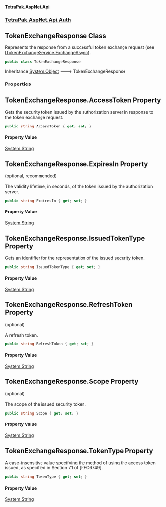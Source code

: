 #### [TetraPak.AspNet.Api](index.md 'index')
### [TetraPak.AspNet.Api.Auth](TetraPak_AspNet_Api_Auth.md 'TetraPak.AspNet.Api.Auth')
## TokenExchangeResponse Class
Represents the response from a successful token exchange request (see [ITokenExchangeService.ExchangeAsync](https://docs.microsoft.com/en-us/dotnet/api/ITokenExchangeService.ExchangeAsync 'ITokenExchangeService.ExchangeAsync')).  
```csharp
public class TokenExchangeResponse
```

Inheritance [System.Object](https://docs.microsoft.com/en-us/dotnet/api/System.Object 'System.Object') &#129106; TokenExchangeResponse  
### Properties
<a name='TetraPak_AspNet_Api_Auth_TokenExchangeResponse_AccessToken'></a>
## TokenExchangeResponse.AccessToken Property
Gets the security token issued by the authorization server in response to the token exchange request.  
```csharp
public string AccessToken { get; set; }
```
#### Property Value
[System.String](https://docs.microsoft.com/en-us/dotnet/api/System.String 'System.String')
  
<a name='TetraPak_AspNet_Api_Auth_TokenExchangeResponse_ExpiresIn'></a>
## TokenExchangeResponse.ExpiresIn Property
(optional, recommended)<br/>  
The validity lifetime, in seconds, of the token issued by the authorization server.  
```csharp
public string ExpiresIn { get; set; }
```
#### Property Value
[System.String](https://docs.microsoft.com/en-us/dotnet/api/System.String 'System.String')
  
<a name='TetraPak_AspNet_Api_Auth_TokenExchangeResponse_IssuedTokenType'></a>
## TokenExchangeResponse.IssuedTokenType Property
Gets an identifier for the representation of the issued security token.  
```csharp
public string IssuedTokenType { get; set; }
```
#### Property Value
[System.String](https://docs.microsoft.com/en-us/dotnet/api/System.String 'System.String')
  
<a name='TetraPak_AspNet_Api_Auth_TokenExchangeResponse_RefreshToken'></a>
## TokenExchangeResponse.RefreshToken Property
(optional)<br/>  
A refresh token.  
```csharp
public string RefreshToken { get; set; }
```
#### Property Value
[System.String](https://docs.microsoft.com/en-us/dotnet/api/System.String 'System.String')
  
<a name='TetraPak_AspNet_Api_Auth_TokenExchangeResponse_Scope'></a>
## TokenExchangeResponse.Scope Property
(optional)<br/>  
The scope of the issued security token.  
```csharp
public string Scope { get; set; }
```
#### Property Value
[System.String](https://docs.microsoft.com/en-us/dotnet/api/System.String 'System.String')
  
<a name='TetraPak_AspNet_Api_Auth_TokenExchangeResponse_TokenType'></a>
## TokenExchangeResponse.TokenType Property
A case-insensitive value specifying the method of using the access token issued, as specified in Section 7.1 of [RFC6749].  
```csharp
public string TokenType { get; set; }
```
#### Property Value
[System.String](https://docs.microsoft.com/en-us/dotnet/api/System.String 'System.String')
  
